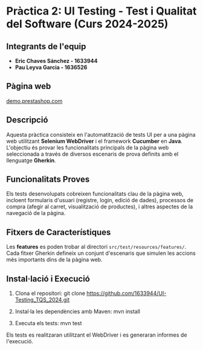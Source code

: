 # Pràctica 2: UI Testing - Test i Qualitat del Software (Curs 2024-2025)

## Integrants de l'equip

- **Eric Chaves Sánchez - 1633944**
- **Pau Leyva Garcia - 1636526**

## Pàgina web

[demo.prestashop.com
](https://demo.prestashop.com/)

## Descripció

Aquesta pràctica consisteix en l'automatització de tests UI per a una pàgina web utilitzant **Selenium WebDriver** i el framework **Cucumber** en **Java**. L'objectiu és provar les funcionalitats principals de la pàgina web seleccionada a través de diversos escenaris de prova definits amb el llenguatge **Gherkin**.

## Funcionalitats Proves

Els tests desenvolupats cobreixen funcionalitats clau de la pàgina web, incloent formularis d'usuari (registre, login, edició de dades), processos de compra (afegir al carret, visualització de productes), i altres aspectes de la navegació de la pàgina.

## Fitxers de Característiques

Les **features** es poden trobar al directori `src/test/resources/features/`. Cada fitxer Gherkin defineix un conjunt d'escenaris que simulen les accions més importants dins de la pàgina web.

## Instal·lació i Execució

1. Clona el repositori: git clone https://github.com/1633944/UI-Testing_TQS_2024.git

2. Instal·la les dependències amb Maven: mvn install
   
3. Executa els tests: mvn test

Els tests es realitzaran utilitzant el WebDriver i es generaran informes de l'execució.




